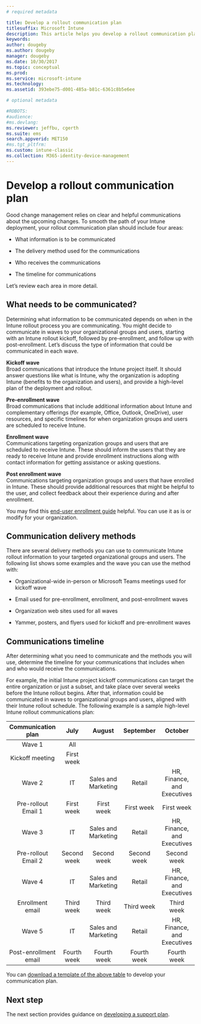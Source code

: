 ```yaml
---
# required metadata

title: Develop a rollout communication plan
titlesuffix: Microsoft Intune
description: This article helps you develop a rollout communication plan for your Microsoft Intune deployment.
keywords:
author: dougeby
ms.author: dougeby
manager: dougeby
ms.date: 10/30/2017
ms.topic: conceptual
ms.prod:
ms.service: microsoft-intune
ms.technology:
ms.assetid: 393ebe75-d001-485a-b81c-6361c8b5e6ee

# optional metadata

#ROBOTS:
#audience:
#ms.devlang:
ms.reviewer: jeffbu, cgerth
ms.suite: ems
search.appverid: MET150
#ms.tgt_pltfrm:
ms.custom: intune-classic
ms.collection: M365-identity-device-management
---
```


# Develop a rollout communication plan

Good change management relies on clear and helpful communications about the upcoming changes. To smooth the path of your Intune deployment, your rollout communication plan should include four areas:

-   What information is to be communicated

-   The delivery method used for the communications

-   Who receives the communications

-   The timeline for communications

Let’s review each area in more detail.

## What needs to be communicated?

Determining what information to be communicated depends on when in the Intune rollout process you are communicating. You might decide to communicate in waves to your organizational groups and users, starting with an Intune rollout kickoff, followed by pre-enrollment, and follow up with post-enrollment. Let’s discuss the type of information that could be communicated in each wave.

**Kickoff wave** <br/>Broad communications that introduce the Intune project itself. It should answer questions like what is Intune, why the organization is adopting Intune (benefits to the organization and users), and provide a high-level plan of the deployment and rollout.

**Pre-enrollment wave**<br/> Broad communications that include additional information about Intune and complementary offerings (for example, Office, Outlook, OneDrive), user resources, and specific timelines for when organization groups and users are scheduled to receive Intune.

**Enrollment wave**<br/> Communications targeting organization groups and users that are scheduled to receive Intune. These should inform the users that they are ready to receive Intune and provide enrollment instructions along with contact information for getting assistance or asking questions.

**Post enrollment wave**<br/> Communications targeting organization groups and users that have enrolled in Intune. These should provide additional resources that might be helpful to the user, and collect feedback about their experience during and after enrollment.

You may find this [end-user enrollment guide](https://gallery.technet.microsoft.com/Intune-End-User-Enrollment-3a0c9b0c?WT.mc_id=Blog_Intune_General_PCIT) helpful. You can use it as is or modify for your organization.

## Communication delivery methods

There are several delivery methods you can use to communicate Intune rollout information to your targeted organizational groups and users. The following list shows some examples and the wave you can use the method with:

-   Organizational-wide in-person or Microsoft Teams meetings used for kickoff wave

-   Email used for pre-enrollment, enrollment, and post-enrollment waves

-   Organization web sites used for all waves

-   Yammer, posters, and flyers used for kickoff and pre-enrollment waves

## Communications timeline

After determining what you need to communicate and the methods you will use, determine the timeline for your communications that includes when and who would receive the communications.

For example, the initial Intune project kickoff communications can target the entire organization or just a subset, and take place over several weeks before the Intune rollout begins. After that, information could be communicated in waves to organizational groups and users, aligned with their Intune rollout schedule. The following example is a sample high-level Intune rollout communications plan:

  | **Communication plan** | **July** | **August** | **September** | **October** |
|:---:|:---:|:---:|:---:|:---:|
| Wave 1  | All |  |  |  |                                                         
| Kickoff meeting | First week |  |  |  |                                                         
| Wave 2 | IT | Sales and Marketing | Retail | HR, Finance, and Executives |
| Pre-rollout Email 1 | First week | First week | First week | First week |
| Wave 3 | IT | Sales and Marketing | Retail | HR, Finance, and Executives |
| Pre-rollout Email 2 | Second week | Second week | Second week | Second week |
| Wave 4 | IT | Sales and Marketing | Retail | HR, Finance, and Executives |
| Enrollment email | Third week | Third week | Third week | Third week |
| Wave 5 | IT | Sales and Marketing | Retail | HR, Finance, and Executives |
| Post-enrollment email | Fourth week | Fourth week | Fourth week | Fourth week |

You can [download a template of the above table](https://gallery.technet.microsoft.com/Intune-deployment-planning-fae156c2?redir=0) to develop your communication plan.

## Next step

The next section provides guidance on [developing a support plan](planning-guide-support-plan.md).
